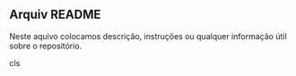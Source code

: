 ## **Arquiv README**

Neste aquivo colocamos descrição, instruções ou qualquer informação útil sobre o repositório.

cls
